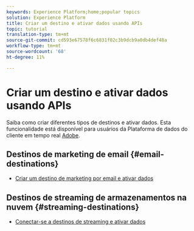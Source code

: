 ```yaml
---
keywords: Experience Platform;home;popular topics
solution: Experience Platform
title: Criar um destino e ativar dados usando APIs
topic: tutorial
translation-type: tm+mt
source-git-commit: cd593e67578f6c6831f02c3b9dcb9a0db4def48a
workflow-type: tm+mt
source-wordcount: '68'
ht-degree: 11%

---
```



# Criar um destino e ativar dados usando APIs

Saiba como criar diferentes tipos de destinos e ativar dados. Esta funcionalidade está disponível para usuários da Plataforma de dados do cliente em tempo real [Adobe](https://docs.adobe.com/content/help/pt-BR/experience-platform/rtcdp/overview.html).

## Destinos de marketing de email {#email-destinations}

* [Criar um destino de marketing por email e ativar dados](/help/rtcdp/destinations/email-marketing-api.md)

## Destinos de streaming de armazenamentos na nuvem {#streaming-destinations}

* [Conectar-se a destinos de streaming e ativar dados](/help/rtcdp/destinations/streaming-destinations-api-tutorial.md)